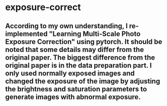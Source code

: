 # exposure-correct
## According to my own understanding, I re-implemented "Learning Multi-Scale Photo Exposure Correction" using pytorch. It should be noted that some details may differ from the original paper. The biggest difference from the original paper is in the data preparation part. I only used normally exposed images and changed the exposure of the image by adjusting the brightness and saturation parameters to generate images with abnormal exposure.
